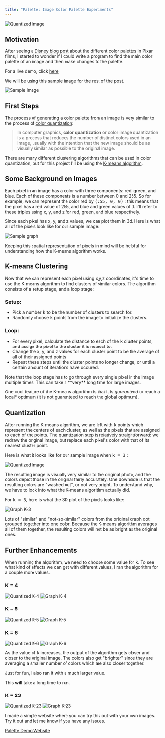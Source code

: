 ```yaml
---
title: "Palette: Image Color Palette Experiments"
---
```


![Quantized Image]({{site.url}}/assets/palette_cover.jpg)

## Motivation
After seeing a [Disney blog post](http://blogs.disney.com/oh-my-disney/2015/05/11/these-disneypixar-palettes-are-the-most-aesthetically-pleasing-things-youll-see-all-day/#Brave) about the different color palettes in Pixar films, I started to wonder if I could write a program to find the main color palette of an image and then make changes to the palette.

For a live demo, click [here](/palette)

We will be using this sample image for the rest of the post.

![Sample Image]({{site.url}}/assets/sample_1.jpg)

## First Steps
The process of generating a color palette from an image is very similar to the process of [color quantization](https://en.wikipedia.org/wiki/Color_quantization):

> In computer graphics, **color quantization** or color image quantization is a process that reduces the number of distinct colors used in an image, usually with the intention that the new image should be as visually similar as possible to the original image.

There are many different clustering algorithms that can be used in color quantization, but for this project I'll be using the [K-means algorithm](https://en.wikipedia.org/wiki/K-means_clustering).


## Some Background on Images
Each pixel in an image has a color with three components: red, green, and blue. Each of these components is a number between 0 and 255. So for example, we can represent the color red by <kbd>(255, 0, 0)</kbd> : this means that the pixel has a red value of 255, and blue and green values of 0. I'll refer to these triples using x, y, and z for red, green, and blue respectively.

Since each pixel has x, y, and z values, we can plot them in 3d. Here is what all of the pixels look like for our sample image:

![Sample graph]({{site.url}}/assets/graph_1.png)

Keeping this spatial representation of pixels in mind will be helpful for understanding how the K-means algorithm works.

## K-means Clustering
Now that we can represent each pixel using x,y,z coordinates, it's time to use the K-means algorithm to find clusters of similar colors. The algorithm consists of a setup stage, and a loop stage:

### Setup:
- Pick a number <kbd>k</kbd> to be the number of clusters to search for.
- Randomly choose <kbd>k</kbd> points from the image to initialize the clusters.

### Loop:
- For every pixel, calculate the distance to each of the <kbd>k</kbd> cluster points, and assign the pixel to the cluster it is nearest to.
- Change the x, y, and z values for each cluster point to be the average of all of their assigned points
- Repeat these steps until the cluster points no longer change, or until a certain amount of iterations have occured.

<div class="alert alert-warning" role="alert">Note that the loop stage has to go through every single pixel in the image multiple times. This can take a **very** long time for large images.</div>

One cool feature of the K-means algorithm is that it is *guaranteed* to reach a local* optimum (it is not guaranteed to reach the global optimum).

## Quantization
After running the K-means algorithm, we are left with <kbd>k</kbd> points which represent the centers of each cluster, as well as the pixels that are assigned to each of the points. The quantization step is relatively straightforward: we redraw the original image, but replace each pixel's color with that of its nearest cluster point.

Here is what it looks like for our sample image when <kbd>k = 3</kbd> :

![Quantized Image]({{site.url}}/assets/quantized_1.png)

The resulting image is visually very similar to the original photo, and the colors depict those in the original fairly accurately. One downside is that the resulting colors are "washed out", or not very bright. To understand why, we have to look into what the K-means algorithm actually did.

For <kbd>k = 3</kbd>, here is what the 3D plot of the pixels looks like:

![Graph K-3]({{site.url}}/assets/graph_k3.png)

Lots of "similar" and "not-so-similar" colors from the original graph got grouped together into one color. Because the K-means algorithm averages all of them together, the resulting colors will not be as bright as the original ones.

## Further Enhancements
When running the algorithm, we need to choose some value for <kbd>k</kbd>. To see what kind of effects we can get with different values, I ran the algorithm for a couple more values.

### K = 4
![Quantized K-4]({{site.url}}/assets/quantized_k4.png)
![Graph K-4]({{site.url}}/assets/graph_k4.png)

### K = 5
![Quantized K-5]({{site.url}}/assets/quantized_k5.png)
![Graph K-5]({{site.url}}/assets/graph_k5.png)

### K = 6
![Quantized K-6]({{site.url}}/assets/quantized_k6.png)
![Graph K-6]({{site.url}}/assets/graph_k6.png)

As the value of <kbd>k</kbd> increases, the output of the algorithm gets closer and closer to the original image. The colors also get "brighter" since they are averaging a smaller number of colors which are also closer together.

Just for fun, I also ran it with a much larger value.

<div class="alert alert-danger" role="alert">This <strong>will</strong> take a long time to run.</div>

### K = 23
![Quantized K-23]({{site.url}}/assets/quantized_k23.png)
![Graph K-23]({{site.url}}/assets/graph_k23.png)

I made a simple website where you can try this out with your own images. Try it out and let me know if you have any issues.

[Palette Demo Website](/palette)
